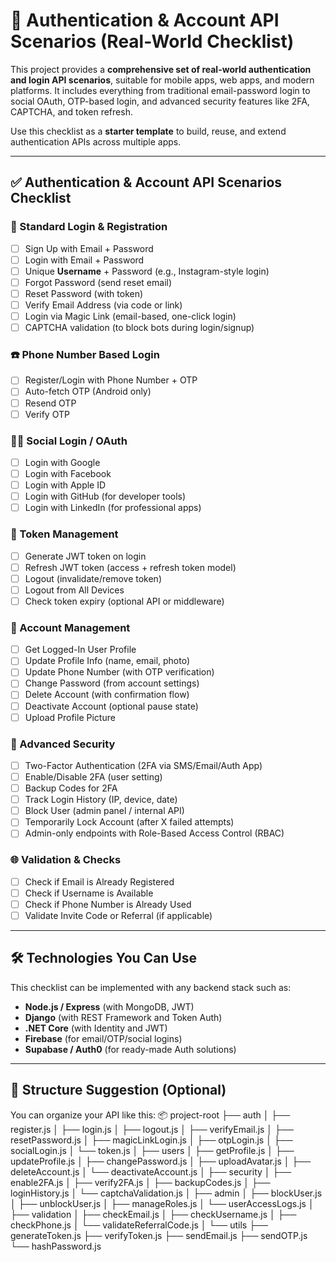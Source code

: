 # 🔐 Authentication & Account API Scenarios (Real-World Checklist)

This project provides a **comprehensive set of real-world authentication and login API scenarios**, suitable for mobile apps, web apps, and modern platforms. It includes everything from traditional email-password login to social OAuth, OTP-based login, and advanced security features like 2FA, CAPTCHA, and token refresh.

Use this checklist as a **starter template** to build, reuse, and extend authentication APIs across multiple apps.

---

## ✅ Authentication & Account API Scenarios Checklist

### 🔐 Standard Login & Registration

- [ ] Sign Up with Email + Password  
- [ ] Login with Email + Password  
- [ ] Unique **Username** + Password (e.g., Instagram-style login)  
- [ ] Forgot Password (send reset email)  
- [ ] Reset Password (with token)  
- [ ] Verify Email Address (via code or link)  
- [ ] Login via Magic Link (email-based, one-click login)  
- [ ] CAPTCHA validation (to block bots during login/signup)  

### ☎️ Phone Number Based Login

- [ ] Register/Login with Phone Number + OTP  
- [ ] Auto-fetch OTP (Android only)  
- [ ] Resend OTP  
- [ ] Verify OTP  

### 🧑‍💻 Social Login / OAuth

- [ ] Login with Google  
- [ ] Login with Facebook  
- [ ] Login with Apple ID  
- [ ] Login with GitHub (for developer tools)  
- [ ] Login with LinkedIn (for professional apps)  

### 🔁 Token Management

- [ ] Generate JWT token on login  
- [ ] Refresh JWT token (access + refresh token model)  
- [ ] Logout (invalidate/remove token)  
- [ ] Logout from All Devices  
- [ ] Check token expiry (optional API or middleware)  

### 🧾 Account Management

- [ ] Get Logged-In User Profile  
- [ ] Update Profile Info (name, email, photo)  
- [ ] Update Phone Number (with OTP verification)  
- [ ] Change Password (from account settings)  
- [ ] Delete Account (with confirmation flow)  
- [ ] Deactivate Account (optional pause state)  
- [ ] Upload Profile Picture  

### 🔐 Advanced Security

- [ ] Two-Factor Authentication (2FA via SMS/Email/Auth App)  
- [ ] Enable/Disable 2FA (user setting)  
- [ ] Backup Codes for 2FA  
- [ ] Track Login History (IP, device, date)  
- [ ] Block User (admin panel / internal API)  
- [ ] Temporarily Lock Account (after X failed attempts)  
- [ ] Admin-only endpoints with Role-Based Access Control (RBAC)  

### 🌐 Validation & Checks

- [ ] Check if Email is Already Registered  
- [ ] Check if Username is Available  
- [ ] Check if Phone Number is Already Used  
- [ ] Validate Invite Code or Referral (if applicable)  

---

## 🛠 Technologies You Can Use

This checklist can be implemented with any backend stack such as:

- **Node.js / Express** (with MongoDB, JWT)
- **Django** (with REST Framework and Token Auth)
- **.NET Core** (with Identity and JWT)
- **Firebase** (for email/OTP/social logins)
- **Supabase / Auth0** (for ready-made Auth solutions)

---

## 📁 Structure Suggestion (Optional)

You can organize your API like this:
📦 project-root
├── auth
│   ├── register.js
│   ├── login.js
│   ├── logout.js
│   ├── verifyEmail.js
│   ├── resetPassword.js
│   ├── magicLinkLogin.js
│   ├── otpLogin.js
│   ├── socialLogin.js
│   └── token.js
│
├── users
│   ├── getProfile.js
│   ├── updateProfile.js
│   ├── changePassword.js
│   ├── uploadAvatar.js
│   ├── deleteAccount.js
│   └── deactivateAccount.js
│
├── security
│   ├── enable2FA.js
│   ├── verify2FA.js
│   ├── backupCodes.js
│   ├── loginHistory.js
│   └── captchaValidation.js
│
├── admin
│   ├── blockUser.js
│   ├── unblockUser.js
│   ├── manageRoles.js
│   └── userAccessLogs.js
│
├── validation
│   ├── checkEmail.js
│   ├── checkUsername.js
│   ├── checkPhone.js
│   └── validateReferralCode.js
│
└── utils
    ├── generateToken.js
    ├── verifyToken.js
    ├── sendEmail.js
    ├── sendOTP.js
    └── hashPassword.js
